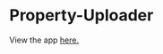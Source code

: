 # Property-Uploader

View the app <a href = https://greeneconome-property-uploader-property-uploader-t5hlkw.streamlitapp.com/ target = "_blank">here.</a>